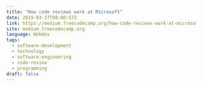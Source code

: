 ```yaml
---
title: "How code reviews work at Microsoft"
date: 2019-03-27T08:00:57Z
link: https://medium.freecodecamp.org/how-code-reviews-work-at-microsoft-4ebdea0cd0c0?source=rss----336d898217ee---4
site: medium.freecodecamp.org
language: Webdev
tags:
  - software-development
  - technology
  - software-engineering
  - code-review
  - programming
draft: false
---
```

